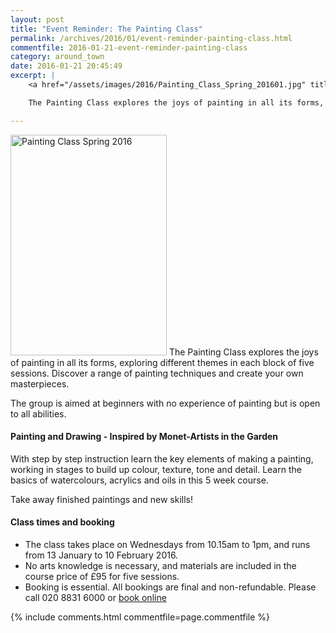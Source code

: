 ```yaml
---
layout: post
title: "Event Reminder: The Painting Class"
permalink: /archives/2016/01/event-reminder-painting-class.html
commentfile: 2016-01-21-event-reminder-painting-class
category: around_town
date: 2016-01-21 20:45:49
excerpt: |
    <a href="/assets/images/2016/Painting_Class_Spring_201601.jpg" title="See larger version of - Painting Class Spring 201601"><img src="/assets/images/2016/Painting_Class_Spring_201601_thumb.jpg" width="150" height="212" alt="Painting Class Spring 2016" class="photo right" /></a>

    The Painting Class explores the joys of painting in all its forms, exploring different themes in each block of five sessions. Discover a range of painting techniques and create your own masterpieces.

---
```


<a href="/assets/images/2016/Painting_Class_Spring_201601.jpg" title="See larger version of - Painting Class Spring 201601"><img src="/assets/images/2016/Painting_Class_Spring_201601_thumb.jpg" width="250" height="353" alt="Painting Class Spring 2016" class="photo right" /></a>
The Painting Class explores the joys of painting in all its forms, exploring different themes in each block of five sessions. Discover a range of painting techniques and create your own masterpieces.

The group is aimed at beginners with no experience of painting but is open to all abilities.

#### Painting and Drawing - Inspired by Monet-Artists in the Garden

With step by step instruction learn the key elements of making a painting, working in stages to build up colour, texture, tone and detail. Learn the basics of watercolours, acrylics and oils in this 5 week course.

Take away finished paintings and new skills!

#### Class times and booking

-   The class takes place on Wednesdays from 10.15am to 1pm, and runs from 13 January to 10 February 2016.
-   No arts knowledge is necessary, and materials are included in the course price of £95 for five sessions.
-   Booking is essential. All bookings are final and non-refundable. Please call 020 8831 6000 or [book online](http://www2.richmond.gov.uk/Richmondbookings/details.aspx?id=53286)

{% include comments.html commentfile=page.commentfile %}
